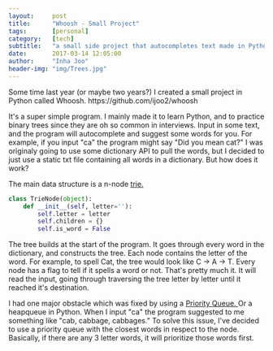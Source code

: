```yaml
---
layout:     post
title:      "Whoosh - Small Project"
tags:       [personal]
category:   [tech]
subtitle:   "a small side project that autocompletes text made in Python"
date:       2017-03-14 12:05:00
author:     "Inha Joo"
header-img: "img/Trees.jpg"
---
```


<p> Some time last year (or maybe two years?) I created a small project in Python called Whoosh. https://github.com/ijoo2/whoosh </p>

<p> It's a super simple program. I mainly made it to learn Python, and to practice binary trees since they are oh so common in interviews. Input in some text, and the program will autocomplete and suggest some words for you. For example, if you input "ca" the program might say "Did you mean cat?" I was originaly going to use some dictionary API to pull the words, but I decided to just use a static txt file containing all words in a dictionary. But how does it work? </p>

<p> The main data structure is a n-node <a href="https://en.wikipedia.org/wiki/Trie"> trie. </a>

```python
class TrieNode(object):
    def __init__(self, letter=''):
        self.letter = letter
        self.children = {}
        self.is_word = False
```

<p> The tree builds at the start of the program. It goes through every word in the dictionary, and constructs the tree. Each node contains the letter of the word. For example, to spell Cat, the tree would look like C -> A -> T. Every node has a flag to tell if it spells a word or not. That's pretty much it. It will read the input, going through traversing the tree letter by letter until it reached it's destination. <p>

<p> I had one major obstacle which was fixed by using a <a href="https://en.wikipedia.org/wiki/Priority_queue"> Priority Queue. </a> Or a heapqueue in Python. When I input "ca" the program suggested to me something like "cab, cabbage, cabbages." To solve this issue, I've decided to use a priority queue with the closest words in respect to the node. Basically, if there are any 3 letter words, it will prioritize those words first. </p>
